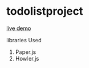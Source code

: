 # todolistproject

[live demo](https://todolistproject.andrewlopezcodes.now.sh/)

libraries Used
1. Paper.js
2. Howler.js
